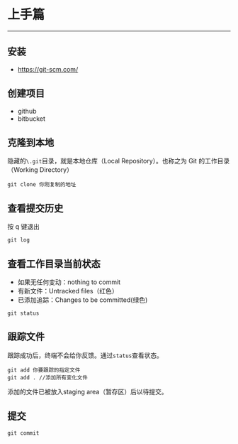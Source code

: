# 上手篇
---

## 安装

- https://git-scm.com/

## 创建项目

- github
- bitbucket

## 克隆到本地

隐藏的`\.git`目录，就是本地仓库（Local Repository）。也称之为 Git 的工作目录（Working Directory）

```
git clone 你刚复制的地址
```

## 查看提交历史

按 q 键退出

```
git log
```

## 查看工作目录当前状态

- 如果无任何变动：nothing to commit
- 有新文件：Untracked files（红色）
- 已添加追踪：Changes to be committed(绿色)

```
git status
```

## 跟踪文件

跟踪成功后，终端不会给你反馈。通过`status`查看状态。

```
git add 你要跟踪的指定文件
git add . //添加所有变化文件
```

添加的文件已被放入staging area（暂存区）后以待提交。

## 提交

```
git commit
```

































